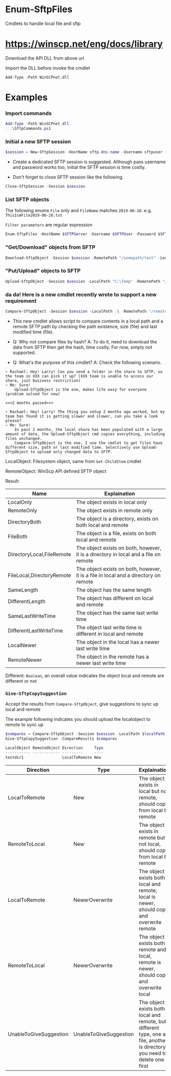 # Enum-SftpFiles
Cmdlets to handle local file and sftp

# https://winscp.net/eng/docs/library
Download the API DLL from above url

Import the DLL before invoke the cmdlet

`Add-Type -Path WinSCPnet.dll`

# Examples
### Import commands
```powershell
Add-Type -Path WinSCPnet.dll
. .\SftpCommands.ps1
```

### Initial a new SFTP session
```powershell
$session = New-SftpSession -HostName sftp.dns.name -Username sftpuser -Password sftppassword -AcceptAllCertificate
```

* Create a dedicated SFTP session is suggested. Although pass username and password works too, initial the SFTP session is time costly.

* Don't forget to close SFTP session like the following.

```powershell
Close-SftpSession -Session $session
```

### List SFTP objects
The following enums `File` only and `FileName` matches `2019-06-28`. e.g. `ThisIsAFile2019-06-28.txt`

`Filter parameters` are regular expression

```powershell
Enum-SftpFiles -HostName $SFTPServer -Username $SFTPUser -Password $SFTPPass -RemotePath "/" -AcceptAllCertificate -Recurse -FileNameIncludeFilter "2019-06-28" -Directory:$false
```

### "Get/Download" objects from SFTP

```powershell
Download-SftpObject -Session $session -RemotePath "/somepath/test" -LocalPath "C:\Temp"
```

### "Put/Upload" objects to SFTP

```powershell
Upload-SftpObject -Session $session -LocalPath "C:\Temp" -RemotePath "/somepath/test"
```

### da da! Here is a new cmdlet recently wrote to support a new requirement

```powershell
Compare-SftpObject -Session $session -LocalPath .\ -RemotePath "/remotepath" -Recurse -CompareSize -CompareLastWriteTime
```

* This new cmdlet allows script to compare contents in a local path and a remote SFTP path by checking the path existence, size (file) and last modified time (file).

* Q: Why not compare files by hash? A: To do it, need to download the data from SFTP then get the hash, time costly. For now, simply not supported.

* Q: What's the purpose of this cmdlet? A: Check the following scenario.

```
~ Rachael: Hey! Larry! Can you send a folder in the share to SFTP, so the team in XXX can pick it up? (XXX team is unable to access our share, just business restriction)
~ Me: Sure!
    Upload-SftpObject is the one, makes life easy for everyone (problem solved for now)

<<<2 months passed>>>

~ Rachael: Hey! Larry! The thing you setup 2 months ago worked, but my team has found it is getting slower and slower, can you take a look please?
~ Me: Sure!
    In past 2 months, the local share has been populated with a large amount of data, the Upload-SftpObject cmd copies everything, including files unchanged.
    Compare-SftpObject is the one, I use the cmdlet to get files have different size, path or last modified time. Selectively use Upload-SftpObject to upload only changed data to SFTP.
```

LocalObject: Filesystem object, same from `Get-ChildItem` cmdlet

RemoteObject: WinScp API defined SFTP object

Result: 

| Name | Explaination |
| ---  | --- |
| LocalOnly | The object exists in local only |
| RemoteOnly | The object exists in remote only |
| DirectoryBoth | The object is a directory, exists on both local and remote |
| FileBoth | The object is a file, exists on both local and remote |
| DirectoryLocal,FileRemote | The object exists on both, however, it is a directory in local and a file on remote |
| FileLocal,DirectoryRemote | The object exists on both, however, it is a file in local and a directory on remote |
| SameLength | The object has the same length |
| DifferentLength | The object has different on local and remote |
| SameLastWriteTime | The object has the same last write time |
| DifferentLastWriteTime | The object last write time is different in local and remote |
| LocalNewer | The object in the local has a newer last write time |
| RemoteNewer | The object in the remote has a newer last write time |

Different: `Boolean`, an overall value indicates the object local and remote are different or not

### `Give-SftpCopySuggestion`

Accept the results from `Compare-SftpObject`, give suggestions to sync up local and remote

The example following indicates you should upload the localobject to remote to sync up

```powershell
$compares = Compare-SftpObject -Session $session -LocalPath $localPath -RemotePath $remotePath -Recurse -CompareSize -CompareLastWriteTime
Give-SftpCopySuggestion -CompareResults $compares

LocalObject RemoteObject Direction     Type
----------- ------------ ---------     ----
testdir1                 LocalToRemote New 

```

| Direction | Type | Explaination |
| --- | --- | --- |
| LocalToRemote | New | The object exists in local but not remote, should copy from local to remote |
| RemoteToLocal | New | The object exists in remote but not local, should copy from local to remote |
| LocalToRemote | NewerOverwrite | The object exists both local and remote, local is newer, should copy and overwrite remote |
| RemoteToLocal | NewerOverwrite | The object exists both remote and local, remote is newer, should copy and overwrite local |
| UnableToGiveSuggestion | UnableToGiveSuggestion | The object exists both local and remote, but different type, one a file, another is directory, you need to delete one first |
